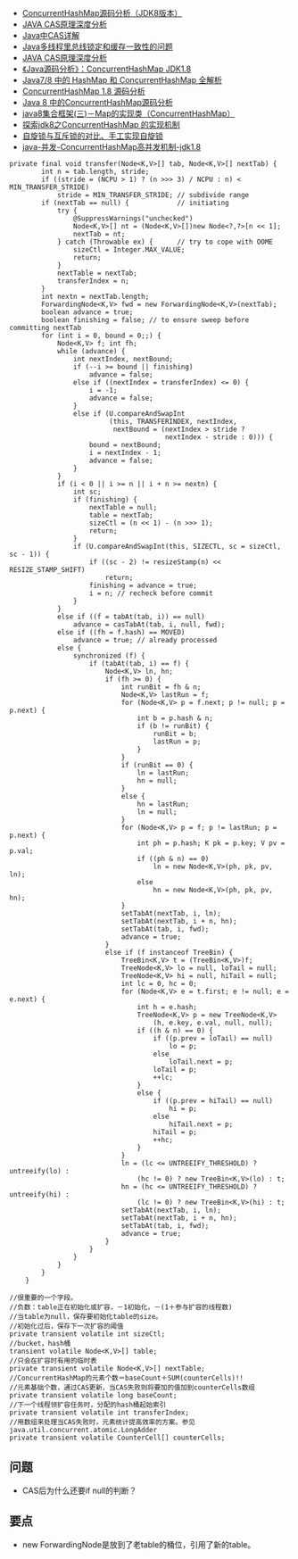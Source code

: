 * [ConcurrentHashMap源码分析（JDK8版本）](http://blog.csdn.net/u010723709/article/details/48007881)
* [JAVA CAS原理深度分析](http://blog.csdn.net/Hsuxu/article/details/9467651)
* [Java中CAS详解](http://blog.csdn.net/ls5718/article/details/52563959)
* [Java多线程里总线锁定和缓存一致性的问题](http://blog.csdn.net/java1993666/article/details/77880651)
* [JAVA CAS原理深度分析](http://zl198751.iteye.com/blog/1848575)
* [《Java源码分析》：ConcurrentHashMap JDK1.8](http://blog.csdn.net/u010412719/article/details/52145145)
* [Java7/8 中的 HashMap 和 ConcurrentHashMap 全解析](https://www.javadoop.com/post/hashmap#toc13)
* [ConcurrentHashMap 1.8 源码分析](https://my.oschina.net/ovirtKg/blog/777520)
* [Java 8 中的ConcurrentHashMap源码分析](http://www.voidcn.com/article/p-ztozinbh-vy.html)
* [java8集合框架(三)－Map的实现类（ConcurrentHashMap）](http://wuzhaoyang.me/2016/09/05/java-collection-map-2.html)
* [探索jdk8之ConcurrentHashMap 的实现机制](http://www.cnblogs.com/huaizuo/p/5413069.html)
* [自旋锁与互斥锁的对比、手工实现自旋锁](http://blog.csdn.net/freeelinux/article/details/53695111)
* [java-并发-ConcurrentHashMap高并发机制-jdk1.8](http://blog.csdn.net/jianghuxiaojin/article/details/52006118)

````
private final void transfer(Node<K,V>[] tab, Node<K,V>[] nextTab) {
        int n = tab.length, stride;
        if ((stride = (NCPU > 1) ? (n >>> 3) / NCPU : n) < MIN_TRANSFER_STRIDE)
            stride = MIN_TRANSFER_STRIDE; // subdivide range
        if (nextTab == null) {            // initiating
            try {
                @SuppressWarnings("unchecked")
                Node<K,V>[] nt = (Node<K,V>[])new Node<?,?>[n << 1];
                nextTab = nt;
            } catch (Throwable ex) {      // try to cope with OOME
                sizeCtl = Integer.MAX_VALUE;
                return;
            }
            nextTable = nextTab;
            transferIndex = n;
        }
        int nextn = nextTab.length;
        ForwardingNode<K,V> fwd = new ForwardingNode<K,V>(nextTab);
        boolean advance = true;
        boolean finishing = false; // to ensure sweep before committing nextTab
        for (int i = 0, bound = 0;;) {
            Node<K,V> f; int fh;
            while (advance) {
                int nextIndex, nextBound;
                if (--i >= bound || finishing)
                    advance = false;
                else if ((nextIndex = transferIndex) <= 0) {
                    i = -1;
                    advance = false;
                }
                else if (U.compareAndSwapInt
                         (this, TRANSFERINDEX, nextIndex,
                          nextBound = (nextIndex > stride ?
                                       nextIndex - stride : 0))) {
                    bound = nextBound;
                    i = nextIndex - 1;
                    advance = false;
                }
            }
            if (i < 0 || i >= n || i + n >= nextn) {
                int sc;
                if (finishing) {
                    nextTable = null;
                    table = nextTab;
                    sizeCtl = (n << 1) - (n >>> 1);
                    return;
                }
                if (U.compareAndSwapInt(this, SIZECTL, sc = sizeCtl, sc - 1)) {
                    if ((sc - 2) != resizeStamp(n) << RESIZE_STAMP_SHIFT)
                        return;
                    finishing = advance = true;
                    i = n; // recheck before commit
                }
            }
            else if ((f = tabAt(tab, i)) == null)
                advance = casTabAt(tab, i, null, fwd);
            else if ((fh = f.hash) == MOVED)
                advance = true; // already processed
            else {
                synchronized (f) {
                    if (tabAt(tab, i) == f) {
                        Node<K,V> ln, hn;
                        if (fh >= 0) {
                            int runBit = fh & n;
                            Node<K,V> lastRun = f;
                            for (Node<K,V> p = f.next; p != null; p = p.next) {
                                int b = p.hash & n;
                                if (b != runBit) {
                                    runBit = b;
                                    lastRun = p;
                                }
                            }
                            if (runBit == 0) {
                                ln = lastRun;
                                hn = null;
                            }
                            else {
                                hn = lastRun;
                                ln = null;
                            }
                            for (Node<K,V> p = f; p != lastRun; p = p.next) {
                                int ph = p.hash; K pk = p.key; V pv = p.val;
                                if ((ph & n) == 0)
                                    ln = new Node<K,V>(ph, pk, pv, ln);
                                else
                                    hn = new Node<K,V>(ph, pk, pv, hn);
                            }
                            setTabAt(nextTab, i, ln);
                            setTabAt(nextTab, i + n, hn);
                            setTabAt(tab, i, fwd);
                            advance = true;
                        }
                        else if (f instanceof TreeBin) {
                            TreeBin<K,V> t = (TreeBin<K,V>)f;
                            TreeNode<K,V> lo = null, loTail = null;
                            TreeNode<K,V> hi = null, hiTail = null;
                            int lc = 0, hc = 0;
                            for (Node<K,V> e = t.first; e != null; e = e.next) {
                                int h = e.hash;
                                TreeNode<K,V> p = new TreeNode<K,V>
                                    (h, e.key, e.val, null, null);
                                if ((h & n) == 0) {
                                    if ((p.prev = loTail) == null)
                                        lo = p;
                                    else
                                        loTail.next = p;
                                    loTail = p;
                                    ++lc;
                                }
                                else {
                                    if ((p.prev = hiTail) == null)
                                        hi = p;
                                    else
                                        hiTail.next = p;
                                    hiTail = p;
                                    ++hc;
                                }
                            }
                            ln = (lc <= UNTREEIFY_THRESHOLD) ? untreeify(lo) :
                                (hc != 0) ? new TreeBin<K,V>(lo) : t;
                            hn = (hc <= UNTREEIFY_THRESHOLD) ? untreeify(hi) :
                                (lc != 0) ? new TreeBin<K,V>(hi) : t;
                            setTabAt(nextTab, i, ln);
                            setTabAt(nextTab, i + n, hn);
                            setTabAt(tab, i, fwd);
                            advance = true;
                        }
                    }
                }
            }
        }
    }
````

````apple js
//很重要的一个字段。
//负数：table正在初始化或扩容，－1初始化，－(1＋参与扩容的线程数)
//当table为null，保存要初始化table的size。
//初始化过后，保存下一次扩容的阈值
private transient volatile int sizeCtl;
//bucket，hash桶
transient volatile Node<K,V>[] table;
//只会在扩容时有用的临时表
private transient volatile Node<K,V>[] nextTable;
//ConcurrentHashMap的元素个数＝baseCount＋SUM(counterCells)!!
//元素基础个数，通过CAS更新，当CAS失败则将要加的值加到counterCells数组
private transient volatile long baseCount;
//下一个线程领扩容任务时，分配的hash桶起始索引
private transient volatile int transferIndex;
//用数组来处理当CAS失败时，元素统计提高效率的方案。参见java.util.concurrent.atomic.LongAdder
private transient volatile CounterCell[] counterCells;

````

## 问题
* CAS后为什么还要if null的判断？

## 要点
* new ForwardingNode是放到了老table的桶位，引用了新的table。